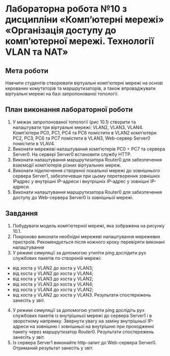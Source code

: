 # Лабораторна робота №10 з дисципліни «Комп’ютерні мережі» «Організація доступу до комп’ютерної мережі. Технології VLAN та NAT»

## Мета роботи
Навчити студентів створювати віртуальні комп’ютерні мережі на основі керованих комутаторів та маршрутизаторів, а також впроваджувати віртуальні мережі на базі запропонованої топології.

## План виконання лабораторної роботи
1. У межах запропонованої топології (рис 10.1) створити та налаштувати три віртуальні мережі: VLAN2, VLAN3, VLAN4. Комп’ютери PC0, PC1, PC4 та PC6 помістити в VLAN2 комп’ютери PC2, PC3, PC6 та PC7 помістити в VLAN3, Web-сервер Server0 помістити в VLAV4.
2. Виконати мережеві налаштування комп’ютерів PC0 ÷ PC7 та сервера Server0. На сервері Server0 встановити службу HTTP.
3. Виконати налаштування маршрутизатора Router0 для забезпечення взаємодії комп’ютерів різних віртуальних мереж.
4. Виконати підключення створеної локальної мережі до зовнішнього сервера Server1, забезпечевши при цьому перетворення зовнішніх IPадрес у внутрішні IP-адреси і внутрішніх IP-адрес у зовнішні IP-адреси.
5. Виконати налаштування маршрутизатора Router0 для забезпечення доступу до Web-сервера Server0 із зовнішньої мережі.


## Завдання
1. Побудувати модель комп’ютерної мережі, яка зображена на рисунку 10.1.
2. Покроково виконати необхідні мережеві налаштування мережевих пристроїв. Рекомендується після кожного кроку перевіряти виконані налаштування
3. У режимі симуляції за допомогою утиліти ping дослідити рух службових пакетів по створеній мережі:
* від хоста у VLAN2 до хоста у VLAN3;
* від хоста у VLAN2 до хоста у VLAN4;
* від хоста у VLAN3 до хоста у VLAN2;
* від хоста у VLAN3 до хоста у VLAN4;
* від хоста у VLAN4 до хоста у VLAN2;
* від хоста у VLAN2 до хоста у VLAN3.
Результати спостережень занесіть у звіт.
4. У режимі симуляції за допомогою утиліти ping дослідіть рух службових пакетів із внутрішньої мережі до сервера Server1 і в зворотному напрямку. Звернути увагу на заміну внутрішньої IP-адреси на зовнішню і зовнішньої на внутрішню при проходженні пакету через маршрутизатор Router0. 
Результати спостережень занесіть у звіт.
5. Із сервера Server1 виконайте http-запит до Web-сервера Server0. 
Отриманий результат занесіть у звіт.
